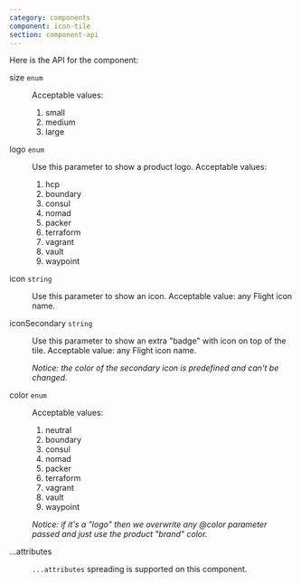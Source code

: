 ```yaml
---
category: components
component: icon-tile
section: component-api
---
```


Here is the API for the component:

<dl class="dummy-component-props" aria-labelledby="component-api-icontile"><dt>size <code>enum</code></dt><dd><p>Acceptable values:</p><ol><li>small</li><li class="default">medium</li><li>large</li></ol></dd><dt>logo <code>enum</code></dt><dd><p>Use this parameter to show a product logo. Acceptable values:</p><ol><li>hcp</li><li>boundary</li><li>consul</li><li>nomad</li><li>packer</li><li>terraform</li><li>vagrant</li><li>vault</li><li>waypoint</li></ol></dd><dt>icon <code>string</code></dt><dd><p>Use this parameter to show an icon. Acceptable value: any Flight icon name.</p></dd><dt>iconSecondary <code>string</code></dt><dd><p>Use this parameter to show an extra "badge" with icon on top of the tile. Acceptable value: any Flight icon name.</p><p><em>Notice: the color of the secondary icon is predefined and can't be changed.</em></p></dd><dt>color <code>enum</code></dt><dd><p>Acceptable values:</p><ol><li class="default">neutral</li><li>boundary</li><li>consul</li><li>nomad</li><li>packer</li><li>terraform</li><li>vagrant</li><li>vault</li><li>waypoint</li></ol><p><em>Notice: if it's a "logo" then we overwrite any @color parameter passed and just use the product "brand" color.</em></p></dd><dt>...attributes</dt><dd><p><code class="dummy-code">...attributes</code> spreading is supported on this component.</p></dd></dl>